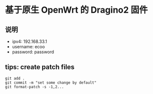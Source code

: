 # 基于原生 OpenWrt 的 Dragino2 固件

## 说明

- ipv4: 192.168.33.1
- username: ecoo
- password: password

## tips: create patch files
```
git add .
git commit -m "set some change by default"
git format-patch -s -1,2...
```
